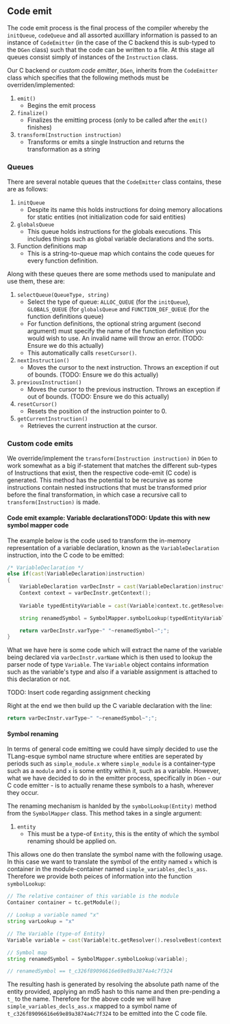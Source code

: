 ## Code emit

The code emit process is the final process of the compiler whereby the
`initQueue`, `codeQueue` and all assorted auxilllary information is
passed to an instance of `CodeEmitter` (in the case of the C backend
this is sub-typed to the `DGen` class) such that the code can be written
to a file. At this stage all queues consist simply of instances of the
`Instruction` class.

Our C backend or *custom code emitter*, `DGen`, inherits from the
`CodeEmitter` class which specifies that the following methods must be
overriden/implemented:

1.  `emit()`
    -   Begins the emit process
2.  `finalize()`
    -   Finalizes the emitting process (only to be called after the
        `emit()` finishes)
3.  `transform(Instruction instruction)`
    -   Transforms or emits a single Instruction and returns the
        transformation as a string

### Queues

There are several notable queues that the `CodeEmitter` class contains,
these are as follows:

1.  `initQueue`
    -   Despite its name this holds instructions for doing memory
        allocations for static entities (not initialization code for
        said entities)
2.  `globalsQueue`
    -   This queue holds instructions for the globals executions. This
        includes things such as global variable declarations and the
        sorts.
3.  Function definitions map
    -   This is a string-to-queue map which contains the code queues for
        every function definition.

Along with these queues there are some methods used to manipulate and
use them, these are:

1.  `selectQueue(QueueType, string)`
    -   Select the type of queue: `ALLOC_QUEUE` (for the `initQueue`),
        `GLOBALS_QUEUE` (for `globalsQueue` and `FUNCTION_DEF_QUEUE`
        (for the function definitions queue)
    -   For function definitions, the optional string argument (second
        argument) must specify the name of the function definition you
        would wish to use. An invalid name will throw an error. (TODO:
        Ensure we do this actually)
    -   This automatically calls `resetCursor()`.
2.  `nextInstruction()`
    -   Moves the cursor to the next instruction. Throws an exception if
        out of bounds. (TODO: Ensure we do this actually)
3.  `previousInstruction()`
    -   Moves the cursor to the previous instruction. Throws an
        exception if out of bounds. (TODO: Ensure we do this actually)
4.  `resetCursor()`
    -   Resets the position of the instruction pointer to 0.
5.  `getCurrentInstruction()`
    -   Retrieves the current instruction at the cursor.

### Custom code emits

We override/implement the `transform(Instruction instruction)` in `DGen`
to work somewhat as a big if-statement that matches the different
sub-types of Instructions that exist, then the respective code-emit (C
code) is generated. This method has the potential to be recursive as
some instructions contain nested instructions that must be transformed
prior before the final transformation, in which case a recursive call to
`transform(Instruction)` is made.

#### Code emit example: Variable declarationsTODO: Update this with new symbol mapper code

The example below is the code used to transform the in-memory
representation of a variable declaration, known as the
`VariableDeclaration` instruction, into the C code to be emitted:

``` d
/* VariableDeclaration */
else if(cast(VariableDeclaration)instruction)
{
    VariableDeclaration varDecInstr = cast(VariableDeclaration)instruction;
    Context context = varDecInstr.getContext();
    
    Variable typedEntityVariable = cast(Variable)context.tc.getResolver().resolveBest(context.getContainer(), varDecInstr.varName);

    string renamedSymbol = SymbolMapper.symbolLookup(typedEntityVariable);

    return varDecInstr.varType~" "~renamedSymbol~";";
}
```

What we have here is some code which will extract the name of the
variable being declared via `varDecInstr.varName` which is then used to
lookup the parser node of type `Variable`. The `Variable` object
contains information such as the variable's type and also if a variable
assignment is attached to this declaration or not.

TODO: Insert code regarding assignment checking

Right at the end we then build up the C variable declaration with the
line:

``` d
return varDecInstr.varType~" "~renamedSymbol~";";
```

#### Symbol renaming

In terms of general code emitting we could have simply decided to use
the TLang-esque symbol name structure where entities are seperated by
periods such as `simple_module.x` where `simple_module` is a
container-type such as a `module` and `x` is some entity within it, such
as a variable. However, what we have decided to do in the emitter
process, specifically in `DGen` - our C code emitter - is to actually
rename these symbols to a hash, wherever they occur.

The renaming mechanism is hanlded by the `symbolLookup(Entity)` method
from the `SymbolMapper` class. This method takes in a single argument:

1.  `entity`
    -   This must be a type-of `Entity`, this is the entity of which the
        symbol renaming should be applied on.

This allows one do then translate the symbol name with the following
usage. In this case we want to translate the symbol of the entity named
`x` which is container in the module-container named
`simple_variables_decls_ass`. Therefore we provide both peices of
information into the function `symbolLookup`:

``` {.d .numberLines}
// The relative container of this variable is the module
Container container = tc.getModule();

// Lookup a variable named "x"
string varLookup = "x"

// The Variable (type-of Entity)
Variable variable = cast(Variable)tc.getResolver().resolveBest(context.getContainer(), varLookup);

// Symbol map
string renamedSymbol = SymbolMapper.symbolLookup(variable);

// renamedSymbol == t_c326f89096616e69e89a3874a4c7f324
```

The resulting hash is generated by resolving the absolute path name of
the entity provided, applying an md5 hash to this name and then
pre-pending a `t_` to the name. Therefore for the above code we will
have `simple_variables_decls_ass.x` mapped to a symbol name of
`t_c326f89096616e69e89a3874a4c7f324` to be emitted into the C code file.
